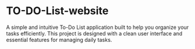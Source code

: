 # TO-DO-List-website
A simple and intuitive To-Do List application built to help you organize your tasks efficiently. This project is designed with a clean user interface and essential features for managing daily tasks.
